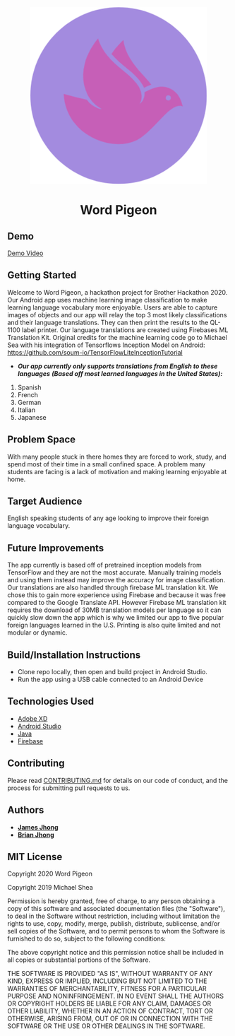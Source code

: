 <div align="center">
    <img src="/img/Logo.png"/>
    <h1>Word Pigeon</h1>
</div>

## Demo 

[Demo Video](https://www.youtube.com/watch?v=rZq6Tsc22yk&t=7s)

## Getting Started
Welcome to Word Pigeon, a hackathon project for Brother Hackathon 2020. Our Android app uses machine learning image classification to make learning language vocabulary more enjoyable. Users are able to capture images of objects and our app will relay the top 3 most likely classifications and their language translations. They can then print the results to the QL-1100 label printer. Our language translations are created using Firebases ML Translation Kit. Original credits for the machine learning code go to Michael Sea with his integration of Tensorflows Inception Model on Android: https://github.com/soum-io/TensorFlowLiteInceptionTutorial

* ***Our app currently only supports translations from English to these languages***
 ***(Based off most learned languages in the United States):***
1. Spanish
2. French
3. German
4. Italian
5. Japanese 

## Problem Space
With many people stuck in there homes they are forced to work, study, and spend most of their time in a small confined space. A problem many students are facing is a lack of motivation and making learning enjoyable at home. 

## Target Audience 
English speaking students of any age looking to improve their foreign language vocabulary. 

## Future Improvements
The app currently is based off of pretrained inception models from TensorFlow and they are not the most accurate. Manually training models and using them instead may improve the accuracy for image classification. Our translations are also handled through firebase ML translation kit. We chose this to gain more experience using Firebase and because it was free compared to the Google Translate API. However Firebase ML translation kit requires the download of 30MB translation models per language so it can quickly slow down the app which is why we limited our app to five popular foreign languages learned in the U.S. Printing is also quite limited and not modular or dynamic. 

## Build/Installation Instructions
* Clone repo locally, then open and build project in Android Studio. 
* Run the app using a USB cable connected to an Android Device 

## Technologies Used

* [Adobe XD](https://www.adobe.com/products/xd.html)
* [Android Studio](https://developer.android.com/studio)
* [Java](https://www.java.com/en/)
* [Firebase](https://firebase.google.com/)

## Contributing

Please read [CONTRIBUTING.md](https://gist.github.com/PurpleBooth/b24679402957c63ec426) for details on our code of conduct, and the process for submitting pull requests to us.

## Authors

* [**James Jhong**](https://github.com/jongjam) 
* [**Brian Jhong**](https://github.com/JhongHawan) 

## MIT License

Copyright 2020 Word Pigeon  

Copyright 2019 Michael Shea

Permission is hereby granted, free of charge, to any person obtaining a copy of this software and associated documentation files (the "Software"), to deal in the Software without restriction, including without limitation the rights to use, copy, modify, merge, publish, distribute, sublicense, and/or sell copies of the Software, and to permit persons to whom the Software is furnished to do so, subject to the following conditions:

The above copyright notice and this permission notice shall be included in all copies or substantial portions of the Software.

THE SOFTWARE IS PROVIDED "AS IS", WITHOUT WARRANTY OF ANY KIND, EXPRESS OR IMPLIED, INCLUDING BUT NOT LIMITED TO THE WARRANTIES OF MERCHANTABILITY, FITNESS FOR A PARTICULAR PURPOSE AND NONINFRINGEMENT. IN NO EVENT SHALL THE AUTHORS OR COPYRIGHT HOLDERS BE LIABLE FOR ANY CLAIM, DAMAGES OR OTHER LIABILITY, WHETHER IN AN ACTION OF CONTRACT, TORT OR OTHERWISE, ARISING FROM, OUT OF OR IN CONNECTION WITH THE SOFTWARE OR THE USE OR OTHER DEALINGS IN THE SOFTWARE.


